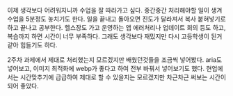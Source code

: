 <!-- 여기에 2주차 회고 내용을 작성해주세요 -->

이제 생각보다 어려워지니까 수업을 잘 따라가고 싶다.
중간중간 처리해야할 일이 생겨 수업을 5분정도 놓치기도 한다.
일을 끝내고 돌아오면 진도가 달라져서 복사 붙혀넣기로 하고 끝나고 공부한다.
헬스장도 가고 운영하는 앱 에러처리나 업데이트 회의 등도 하고, 복습까지 하면 시간이 너무 부족하다.
그래도 생각보다 재밌지만 다시 고등학생이 된거 같아 힘들기도 하다.

2주차 과제에서 제대로 처리했는지 모르겠지만 배웠던것들을 조금씩 넣어봤다.
aria도 넣어보고, 이미지 최적화에 webp가 좋다고 하여 전부 바꿔서 넣어보기도 했다.
현업에서는 시간맞추기에 급급하여 제대로 할 수 있을지는 모르겠지만 차근차근 써보는 시간이 되어 좋았다.
